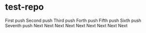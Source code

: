 # test-repo

First push
Second push
Third push
Forth push
Fifth push
Sixth push
Seventh push
Next
Next
Next
Next
Next
Next
Next
Next
Next
